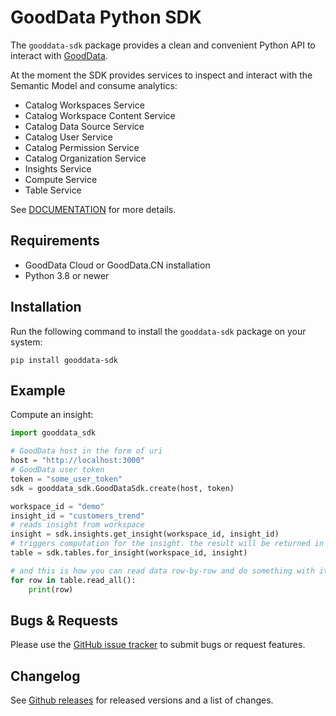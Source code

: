 # GoodData Python SDK

The `gooddata-sdk` package provides a clean and convenient Python API to interact with [GoodData](https://www.gooddata.com/).

At the moment the SDK provides services to inspect and interact with the Semantic Model and consume analytics:
* Catalog Workspaces Service
* Catalog Workspace Content Service
* Catalog Data Source Service
* Catalog User Service
* Catalog Permission Service
* Catalog Organization Service
* Insights Service
* Compute Service
* Table Service

See [DOCUMENTATION](https://www.gooddata.com/docs/python-sdk/1.11.0) for more details.

## Requirements

-  GoodData Cloud or GoodData.CN installation
-  Python 3.8 or newer

## Installation

Run the following command to install the `gooddata-sdk` package on your system:

    pip install gooddata-sdk

## Example

Compute an insight:
```python
import gooddata_sdk

# GoodData host in the form of uri
host = "http://localhost:3000"
# GoodData user token
token = "some_user_token"
sdk = gooddata_sdk.GoodDataSdk.create(host, token)

workspace_id = "demo"
insight_id = "customers_trend"
# reads insight from workspace
insight = sdk.insights.get_insight(workspace_id, insight_id)
# triggers computation for the insight. the result will be returned in a tabular form
table = sdk.tables.for_insight(workspace_id, insight)

# and this is how you can read data row-by-row and do something with it
for row in table.read_all():
    print(row)
```


## Bugs & Requests

Please use the [GitHub issue tracker](https://github.com/gooddata/gooddata-python-sdk/issues) to submit bugs
or request features.

## Changelog

See  [Github releases](https://github.com/gooddata/gooddata-python-sdk/releases) for released versions
and a list of changes.
